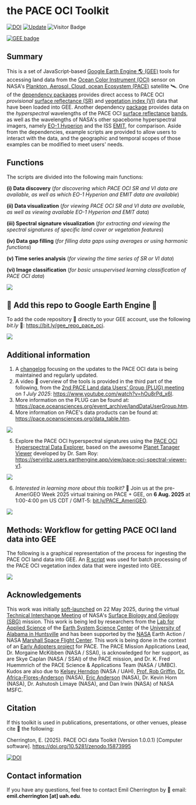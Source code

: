 # the PACE OCI Toolkit

[![DOI](https://zenodo.org/badge/DOI/10.5281/zenodo.15873995.svg)](https://doi.org/10.5281/zenodo.15873995)
[![Update](https://img.shields.io/github/last-commit/bzgeo/pace_oci_toolkit?label=repo%20last%20updated&style=flat-square)](https://github.com/BzGEO/pace_oci_toolkit)
![Visitor Badge](https://visitor-badge.laobi.icu/badge?page_id=bzgeo.pace_oci_toolkit)

[![GEE badge](https://img.shields.io/badge/Google%20Earth%20Engine-4285F4.svg?style=for-the-badge&logo=Google-Earth-Engine&logoColor=white)](https://bit.ly/gee_repo_pace_oci)

## Summary
This is a set of JavaScript-based [Google Earth Engine 🌎 (GEE)](https://code.earthengine.google.com) tools for accessing land data from the [Ocean Color Instrument (OCI)](https://pace.oceansciences.org/oci.htm) sensor on NASA's [Plankton, Aerosol, Cloud, ocean Ecosystem (PACE)]( https://pace.oceansciences.org) satellite 🛰️. One of the [dependency packages](https://bit.ly/gee_repo_hyperspectral) provides direct access to PACE OCI *provisional* [surface reflectance (SR)](https://oceancolor.gsfc.nasa.gov/data/10.5067/PACE/OCI/L2/SFREFL/3.0) and [vegetation index (VI)](https://oceancolor.gsfc.nasa.gov/data/10.5067/PACE/OCI/L2/LANDVI/3.0) data that have been loaded into GEE. Another dependency [package](https://bit.ly/gee_repo_hyperspectral) provides data on the *hyperspectral* wavelengths of the PACE OCI [surface reflectance](https://oceancolor.gsfc.nasa.gov/data/10.5067/PACE/OCI/L2/SFREFL/3.0) [bands](https://bit.ly/pace_oci_sr_v3_bands), as well as the wavelengths of NASA's other spaceborne hyperspectral imagers, namely [EO-1 Hyperion](https://developers.google.com/earth-engine/datasets/catalog/EO1_HYPERION) and the ISS [EMIT](https://developers.google.com/earth-engine/datasets/catalog/NASA_EMIT_L2A_RFL), for comparison. Aside from the dependencies, example scripts are provided to allow users to interact with the data, and the geographic and temporal scopes of those examples can be modified to meet users' needs.

## Functions
The scripts are divided into the following main functions:

**(i) Data discovery** (*for discovering which PACE OCI SR and VI data are available, as well as which EO-1 Hyperion and EMIT data are available*)

**(ii) Data visualization** (*for viewing PACE OCI SR and VI data are available, as well as viewing available EO-1 Hyperion and EMIT data*)

**(iii) Spectral signature visualization** (*for extracting and viewing the spectral signatures of specific land cover or vegetation features*)

**(iv) Data gap filling** (*for filling data gaps using averages or using harmonic functions*)

**(v) Time series analysis** (*for viewing the time series of SR or VI data*)

**(vi) Image classification** (*for basic unsupervised learning classification of PACE OCI data*)

![](https://github.com/BzGEO/pace_oci_toolkit/blob/main/_graphics/pace_oci_gee_toolkit_structure_2025-07-13.PNG)

## 📢 Add this repo to Google Earth Engine 📢
To add the code repository 💾 directly to your GEE account, use the following *bit.ly* 🔗: https://bit.ly/gee_repo_pace_oci.

![](https://github.com/BzGEO/pace_oci_toolkit/blob/main/_graphics/pace_oci_global_in_gee_2025-05.PNG)

## Additional information
1. A [changelog](https://github.com/BzGEO/pace_oci_toolkit/blob/main/CHANGELOG.md) focusing on the updates to the PACE OCI data is being maintained and regularly updated.
2. A video 🎥 overview of the tools is provided in the third part of the following, from the [2nd PACE Land data Users' Group (PLUG) meeting](https://pace.oceansciences.org/events_more.htm?id=77) on *1 July 2025*: https://www.youtube.com/watch?v=hOu8rPd_x6I.
3. More information on the PLUG can be found at: https://pace.oceansciences.org/event_archive/landDataUserGroup.htm.
4. More information on PACE's data products can be found at: https://pace.oceansciences.org/data_table.htm.

![](https://github.com/BzGEO/pace_oci_toolkit/blob/main/_graphics/pace_plug.png)

5. Explore the PACE OCI hyperspectral signatures using the [PACE OCI Hyperspectral Data Explorer](https://servirbz.users.earthengine.app/view/pace-oci-spectral-viewer-v1), based on the awesome [Planet Tanager Viewer](https://sat-io.earthengine.app/view/tanager) developed by Dr. Sam Roy: https://servirbz.users.earthengine.app/view/pace-oci-spectral-viewer-v1.

![](https://github.com/BzGEO/pace_oci_toolkit/blob/main/_graphics/hyperspectral_data_explorer__pace_oci.PNG)

6. *Interested in learning more about this toolkit?* 🤔 Join us at the pre-AmeriGEO Week 2025 virtual training on PACE + GEE, on **6 Aug. 2025** at 1:00-4:00 pm US CDT / GMT-5: [bit.ly/PACE_AmeriGEO](https://www.bit.ly/PACE_AmeriGEO).

![](https://github.com/BzGEO/pace_oci_toolkit/blob/main/_graphics/amerigeo_week_2025__pace_flyer.png)

## Methods: Workflow for getting PACE OCI land data into GEE

The following is a graphical representation of the process for ingesting the PACE OCI land data into GEE. An [R script](https://github.com/BzGEO/pace_oci_conversion) was used for batch processing of the PACE OCI vegetation index data that were ingested into GEE.

![](https://github.com/BzGEO/pace_oci_toolkit/blob/main/_graphics/pace_gee_processing_v20250630.png)

## Acknowledgements
This work was initially [soft-launched](https://bit.ly/sbg_tim_2025_pace_tk) on 22 May 2025, during the virtual [Technical Interchange Meeting](https://sbg.jpl.nasa.gov/news-events/sbg-sa-tim-2025) of NASA's [Surface Biology and Geology (SBG)](https://sbg.jpl.nasa.gov/) mission. This work is being led by researchers from the [Lab for Applied Science](https://www.uah.edu/essc/laboratory-for-applied-science) of the [Earth System Science Center](https://www.uah.edu/essc) of the [University of Alabama in Huntsville](https://www.uah.edu/) and has been supported by the [NASA](https://www.nasa.gov) Earth Action / NASA [Marshall Space Flight Center](https://www.nasa.gov/marshall/). This work is being done in the context of an [Early Adopters project](https://pace.oceansciences.org/people_ea.htm?id=127) for PACE. The PACE Mission Applications Lead, Dr. Morgaine McKibben (NASA / SSAI), is acknowledged for her support, as are Skye Caplan (NASA / SSAI) of the PACE mission, and Dr. K. Fred Huemmrich of the PACE Science & Applications Team (NASA / UMBC). Kudos are also due to [Kelsey Herndon](https://github.com/herndk1) (NASA / UAH), [Prof. Rob Griffin](https://github.com/r-griffin), [Dr. Africa-Flores-Anderson](https://github.com/africaf) (NASA), [Eric Anderson](https://github.com/andersoner) (NASA), Dr. Kevin Horn (NASA), Dr. Ashutosh Limaye (NASA), and Dan Irwin (NASA) of NASA MSFC.

## Citation

If this toolkit is used in publications, presentations, or other venues, please cite 📝 the following:

Cherrington, E. (2025). PACE OCI data Toolkit (Version 1.0.0.1) [Computer software]. https://doi.org/10.5281/zenodo.15873995

[![DOI](https://zenodo.org/badge/DOI/10.5281/zenodo.15873995.svg)](https://doi.org/10.5281/zenodo.15873995)

## Contact information

If you have any questions, feel free to contact Emil Cherrington by :envelope_with_arrow: email: **emil.cherrington [at] uah.edu**.
